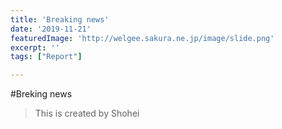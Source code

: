 ```yaml
---
title: 'Breaking news'
date: '2019-11-21'
featuredImage: 'http://welgee.sakura.ne.jp/image/slide.png'
excerpt: ''
tags: ["Report"]

---
```


#Breking news
>This is created by Shohei
